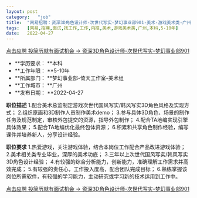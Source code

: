 ```yaml
---
layout:	post
category:	"job"
title:	"网易招聘：资深3D角色设计师-次世代写实-梦幻事业部901-美术-游戏美术类-广州本科5-10年"
tags:	[网易,招聘,面试,找工作,工作,内推,美术,游戏美术类,广州,本科,5-10年]
date:	2022-04-27
---
```


[点击应聘 投简历就有面试机会 -> 资深3D角色设计师-次世代写实-梦幻事业部901](http://mobile.bole.netease.com/bole/boleDetail?id=39956&employeeId=346f03c3cda5f04c&key=all)



- **学历要求： **本科
- **工作年限： **5-10年
- **所属部门： **梦幻事业部-倚天工作室-美术组
- **工作城市： **广州
- **发布日期： **2022-04-27



**职位描述**
1.配合美术总监制定游戏次世代国风写实/韩风写实3D角色风格及实现方式；
2.组织原画和3D制作人员制作美术demo；
3.参与具体3D角色、场景的制作任务及规范制定，审核外包提交的资源，指导外包制作；
4.配合TA地编实现引擎具体效果；
5.配合TA地编优化最终包体资源；
6.积累和共享角色制作经验，编写课件并培养新人，分享设计经验。



**职位要求**
1.热爱游戏，关注游戏体验，结合本岗位工作配合产品改进游戏体验；
2.美术相关类专业毕业，深厚的美术功底；
3.三年以上次世代国风写实/韩风写实3D角色设计经验；
4.有较强的综合分析能力，创新能力，准确理解工作需求并高效完成；
5.有较强的责任心，工作投入度高，配合团队完成目标；
6.熟练掌握该岗位所需软件，有较强的学习能力，主动研究或学习新的技术运用到工作中。



[点击应聘 投简历就有面试机会 -> 资深3D角色设计师-次世代写实-梦幻事业部901](http://mobile.bole.netease.com/bole/boleDetail?id=39956&employeeId=346f03c3cda5f04c&key=all)